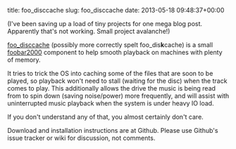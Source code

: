 title: foo_disccache
slug: foo_disccache
date: 2013-05-18 09:48:37+00:00

(I've been saving up a load of tiny projects for one mega blog post.  Apparently that's not working.  Small project avalanche!)

<a href="https://github.com/FauxFaux/foo_disccache">foo_disccache</a> (possibly more correctly spelt foo_dis<strong>k</strong>cache) is a small <a href="http://www.foobar2000.org/">foobar2000</a> component to help smooth playback on machines with plenty of memory.

It tries to trick the OS into caching some of the files that are soon to be played, so playback won't need to stall (waiting for the disc) when the track comes to play.  This additionally allows the drive the music is being read from to spin down (saving noise/power) more frequently, and will assist with uninterrupted music playback when the system is under heavy IO load.

If you don't understand any of that, you almost certainly don't care.

Download and installation instructions are at Github.  Please use Github's issue tracker or wiki for discussion, not comments.
